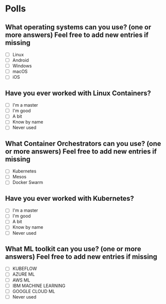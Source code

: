 ﻿# Polls

## What operating systems can you use? (one or more answers) Feel free to add new entries if missing

- [ ] Linux
- [ ] Android
- [ ] Windows
- [ ] macOS
- [ ] iOS

## Have you ever worked with Linux Containers?

- [ ] I'm a master
- [ ] I'm good
- [ ] A bit
- [ ] Know by name
- [ ] Never used

## What Container Orchestrators can you use? (one or more answers) Feel free to add new entries if missing

- [ ] Kubernetes
- [ ] Mesos
- [ ] Docker Swarm

## Have you ever worked with Kubernetes?

- [ ] I'm a master
- [ ] I'm good
- [ ] A bit
- [ ] Know by name
- [ ] Never used

## What ML toolkit can you use? (one or more answers) Feel free to add new entries if missing

- [ ] KUBEFLOW
- [ ] AZURE ML
- [ ] AWS ML
- [ ] IBM MACHINE LEARNING
- [ ] GOOGLE CLOUD ML
- [ ] Never used
